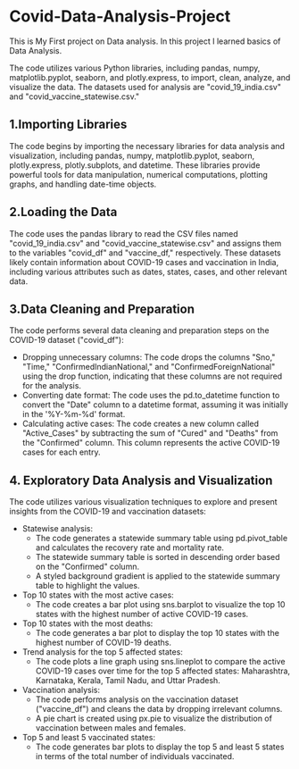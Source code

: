 # Covid-Data-Analysis-Project
This is My First project on Data analysis. In this project I learned basics of Data Analysis.

The code utilizes various Python libraries, including pandas, numpy, matplotlib.pyplot, seaborn, and plotly.express, to import, clean, analyze, and visualize the data. The datasets used for analysis are "covid_19_india.csv" and "covid_vaccine_statewise.csv."

## 1.Importing Libraries
The code begins by importing the necessary libraries for data analysis and visualization, including pandas, numpy, matplotlib.pyplot, seaborn, plotly.express, plotly.subplots, and datetime. These libraries provide powerful tools for data manipulation, numerical computations, plotting graphs, and handling date-time objects.

## 2.Loading the Data
The code uses the pandas library to read the CSV files named "covid_19_india.csv" and "covid_vaccine_statewise.csv" and assigns them to the variables "covid_df" and "vaccine_df," respectively. These datasets likely contain information about COVID-19 cases and vaccination in India, including various attributes such as dates, states, cases, and other relevant data.

## 3.Data Cleaning and Preparation
The code performs several data cleaning and preparation steps on the COVID-19 dataset ("covid_df"):
* Dropping unnecessary columns: The code drops the columns "Sno," "Time," "ConfirmedIndianNational," and "ConfirmedForeignNational" using the drop function, indicating that these columns are not required for the analysis.
* Converting date format: The code uses the pd.to_datetime function to convert the "Date" column to a datetime format, assuming it was initially in the '%Y-%m-%d' format.
* Calculating active cases: The code creates a new column called "Active_Cases" by subtracting the sum of "Cured" and "Deaths" from the "Confirmed" column. This column represents the active COVID-19 cases for each entry.
## 4. Exploratory Data Analysis and Visualization
The code utilizes various visualization techniques to explore and present insights from the COVID-19 and vaccination datasets:
* Statewise analysis:
   * The code generates a statewide summary table using pd.pivot_table and 
     calculates the recovery rate and mortality rate.
   * The statewide summary table is sorted in descending order based on the 
     "Confirmed" column.
   * A styled background gradient is applied to the statewide summary table to 
     highlight the values.
* Top 10 states with the most active cases:
   * The code creates a bar plot using sns.barplot to visualize the top 10 
     states with the highest number of active COVID-19 cases.
* Top 10 states with the most deaths:
   * The code generates a bar plot to display the top 10 states with the 
     highest number of COVID-19 deaths.
* Trend analysis for the top 5 affected states:
   * The code plots a line graph using sns.lineplot to compare the active
     COVID-19 cases over time for the top 5 affected states: Maharashtra, 
     Karnataka, Kerala, Tamil Nadu, and Uttar Pradesh.
* Vaccination analysis:
   * The code performs analysis on the vaccination dataset ("vaccine_df") and 
     cleans the data by dropping irrelevant columns.
   * A pie chart is created using px.pie to visualize the distribution of 
     vaccination between males and females.
* Top 5 and least 5 vaccinated states:
   * The code generates bar plots to display the top 5 and least 5 states in 
     terms of the total number of individuals vaccinated.

